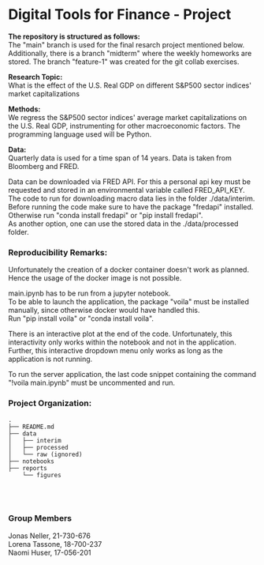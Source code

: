 # Digital Tools for Finance - Project

**The repository is structured as follows:**<br />
The "main" branch is used for the final resarch project mentioned below. Additionally, there is a branch "midterm" where the weekly homeworks are stored. The branch "feature-1" was created for the git collab exercises.

**Research Topic:**<br />
What is the effect of the U.S. Real GDP on different S&P500 sector indices' market capitalizations

**Methods:**<br />
We regress the S&P500 sector indices' average market capitalizations on the U.S. Real GDP, instrumenting for other macroeconomic factors. The programming language used will be Python.

**Data:**<br />
Quarterly data is used for a time span of 14 years. Data is taken from Bloomberg and FRED.

Data can be downloaded via FRED API. For this a personal api key must be requested and stored in an environmental variable called FRED_API_KEY. The code to run for downloading macro data lies in the folder ./data/interim. Before running the code make sure to have the package "fredapi" installed. Otherwise run "conda install fredapi" or "pip install fredapi". \
As another option, one can use the stored data in the ./data/processed folder.


### Reproducibility Remarks:
Unfortunately the creation of a docker container doesn't work as planned. Hence the usage of the docker image is not possible. 

main.ipynb has to be run from a jupyter notebook.\
To be able to launch the application, the package "voila" must be installed manually, since otherwise docker would have handled this.\
Run "pip install voila" or "conda install voila".

There is an interactive plot at the end of the code. Unfortunately, this interactivity only works within the notebook and not in the application.\
Further, this interactive dropdown menu only works as long as the application is not running.

To run the server application, the last code snippet containing the command "!voila main.ipynb" must be uncommented and run.

### Project Organization: 
    .
    ├── README.md
    ├── data
    │   ├── interim
    │   ├── processed
    │   └── raw (ignored)
    ├── notebooks
    ├── reports
        └── figures


<br /><br />

### Group Members
Jonas Neller, 21-730-676 <br />
Lorena Tassone, 18-700-237 <br />
Naomi Huser, 17-056-201 <br />
